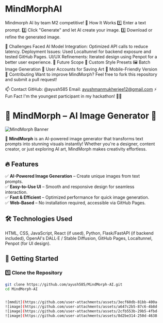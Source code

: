 # MindMorphAI
Mindmorph AI by team M2 competitive! 
🎯 How It Works
1️⃣ Enter a text prompt.
2️⃣ Click "Generate" and let AI create your image.
3️⃣ Download or refine the generated image.

🚧 Challenges Faced
AI Model Integration: Optimized API calls to reduce latency.
Deployment Issues: Used Localtunnel for backend exposure and tested GitHub Pages.
UI/UX Refinements: Iterated design using Penpot for a better user experience.
🔮 Future Scope
🎨 Custom Style Presets
🖼️ Batch Image Generation
📂 User Accounts for Saving Art
📱 Mobile-Friendly Version
🤝 Contributing
Want to improve MindMorph? Feel free to fork this repository and submit a pull request!

📫 Contact
GitHub: @ayush585
Email: ayushmanmukherjee12@gmail.com
⚡ Fun Fact
I'm the youngest participant in my hackathon! 🚀🔥







# 🌟 MindMorph – AI Image Generator 🎨  

![MindMorph Banner](your-image-url-here)  

🚀 **MindMorph** is an AI-powered image generator that transforms text prompts into stunning visuals instantly! Whether you're a designer, content creator, or just exploring AI art, MindMorph makes creativity effortless.  

## 🔥 Features  
✅ **AI-Powered Image Generation** – Create unique images from text prompts.  
✅ **Easy-to-Use UI** – Smooth and responsive design for seamless interaction.  
✅ **Fast & Efficient** – Optimized performance for quick image generation.  
✅ **Web-Based** – No installation required, accessible via GitHub Pages.  

## 🛠️ Technologies Used  
HTML, CSS, JavaScript, React (if used), Python, Flask/FastAPI (if backend included), OpenAI's DALL·E / Stable Diffusion, GitHub Pages, Localtunnel, Penpot (for UI design).  

## 🚀 Getting Started  

### **1️⃣ Clone the Repository**  
```bash
git clone https://github.com/ayush585/MindMorph-AI.git
cd MindMorph-AI


![mmdit](https://github.com/user-attachments/assets/3ecf60db-81bb-400a-9257-415efc0500c8)
![image](https://github.com/user-attachments/assets/a647c2b5-87c6-4b8d-a993-abc3b30b61cf)
![image](https://github.com/user-attachments/assets/2cfb553b-29b5-4fbd-b0b8-d1a5d4024a7b)
![image](https://github.com/user-attachments/assets/8d2be314-250d-4638-9a9d-27dc753f5e01)



